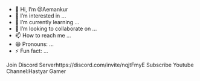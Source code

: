 - 👋 Hi, I’m @Aemankur
- 👀 I’m interested in ...
- 🌱 I’m currently learning ...
- 💞️ I’m looking to collaborate on ...
- 📫 How to reach me ...
- 😄 Pronouns: ...
- ⚡ Fun fact: ...

<!---
Aemankur/Aemankur is a ✨ special ✨ repository because its `README.md` (this file) appears on your GitHub profile.
You can click the Preview link to take a look at your changes.
--->

Join Discord Serverhttps://discord.com/invite/nqjtFmyE
Subscribe Youtube Channel:Hastyar Gamer
